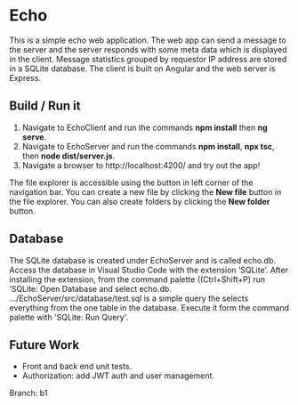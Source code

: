 # Echo

This is a simple echo web application. The web app can send a message to the server and the server responds with some meta data which is displayed in the client. Message statistics grouped by requestor IP address are stored in a SQLite database. The client is built on Angular and the web server is Express.

## Build / Run it

 1. Navigate to EchoClient and  run the commands **npm install** then  **ng serve**.
 2. Navigate to EchoServer and run the commands **npm install**, **npx tsc**, then **node dist/server.js**.
 3. Navigate a browser to http://localhost:4200/ and try out the app!

The file explorer is accessible using the button in left corner of the navigation bar. You can create a new file by clicking the **New file** button in the file explorer. You can also create folders by clicking the **New folder** button.

## Database
The SQLite database is created under EchoServer and is called echo.db. Access the database in Visual Studio Code with the extension ‘SQLite’. After installing the extension, from the command palette ((Ctrl+Shift+P) run ‘SQLite: Open Database and select echo.db. .../EchoServer/src/database/test.sql is a simple query the selects everything from the one table in the database. Execute it form the command palette with 'SQLite: Run Query'.

## Future Work

 - Front and back end unit tests.
 - Authorization: add JWT auth and user management.

 Branch: b1